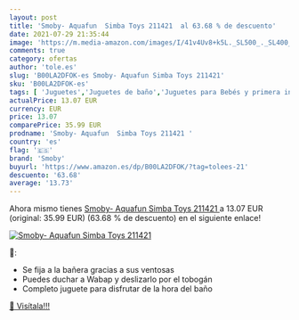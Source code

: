 ```yaml
---
layout: post
title: 'Smoby- Aquafun  Simba Toys 211421  al 63.68 % de descuento'
date: 2021-07-29 21:35:44
image: 'https://m.media-amazon.com/images/I/41v4Uv8+k5L._SL500_._SL400_.jpg'
comments: true
category: ofertas
author: 'tole.es'
slug: 'B00LA2DFOK-es Smoby- Aquafun Simba Toys 211421'
sku: 'B00LA2DFOK-es'
tags: [ 'Juguetes','Juguetes de baño','Juguetes para Bebés y primera infancia','Juguetes y juegos','simba','smoby','toys', ]
actualPrice: 13.07 EUR
currency: EUR
price: 13.07
comparePrice: 35.99 EUR
prodname: 'Smoby- Aquafun  Simba Toys 211421 '
country: 'es'
flag: '🇪🇸'
brand: 'Smoby'
buyurl: 'https://www.amazon.es/dp/B00LA2DFOK/?tag=tolees-21'
descuento: '63.68'
average: '13.73'
---
```


Ahora mismo tienes [Smoby- Aquafun  Simba Toys 211421 ](https://www.amazon.es/dp/B00LA2DFOK/?tag=tolees-21) a 13.07 EUR (original: 35.99 EUR) (63.68 %  de descuento) en el siguiente enlace!

[![Smoby- Aquafun  Simba Toys 211421 ](https://m.media-amazon.com/images/I/41v4Uv8+k5L._SL500_._SL400_.jpg)](https://www.amazon.es/dp/B00LA2DFOK/?tag=tolees-21)

🔎:

- Se fija a la bañera gracias a sus ventosas
- Puedes duchar a Wabap y deslizarlo por el tobogán
- Completo juguete para disfrutar de la hora del baño

[🛒 Visítala!!!](https://www.amazon.es/dp/B00LA2DFOK/?tag=tolees-21)
